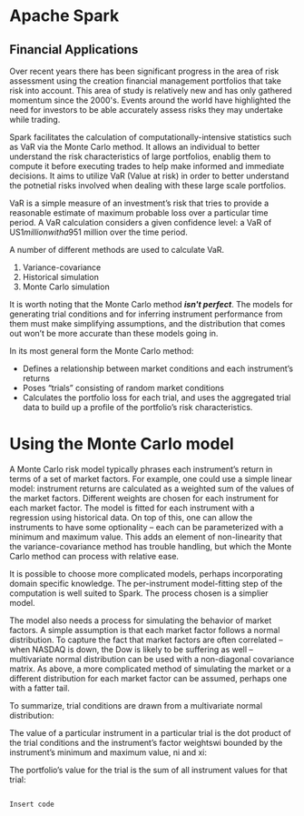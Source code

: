 Apache Spark
=========
Financial Applications
----------
Over recent years there has been significant progress in the area of risk assessment using the creation financial management portfolios that take risk into account.  This area of study is relatively new and has only gathered momentum since the 2000's.  Events around the world have highlighted the need for investors to be able accurately assess risks they may undertake while trading.

Spark facilitates the calculation of computationally-intensive statistics such as VaR via the Monte Carlo method.
It allows an individual to better understand the risk characteristics of large portfolios, enablig them to compute it before executing trades to help make informed and immediate decisions.
It aims to utilize VaR (Value at risk) in order to better understand the potnetial risks involved when dealing with these large scale portfolios.

VaR is a simple measure of an investment’s risk that tries to provide a reasonable estimate of maximum probable loss over a particular time period. A VaR calculation considers a given confidence level: a VaR of US$1 million with a 95% confidence level means that we believe our investment stands only a 5% chance of losing more than US$1 million over the time period.

A number of different methods are used to calculate VaR.

1. Variance-covariance
2. Historical simulation
3. Monte Carlo simulation

It is worth noting that the Monte Carlo method **_isn't perfect_**.  The models for generating trial conditions and for inferring instrument performance from them must make simplifying assumptions, and the distribution that comes out won’t be more accurate than these models going in.

In its most general form the Monte Carlo method:
* Defines a relationship between market conditions and each instrument’s returns
* Poses “trials” consisting of random market conditions
* Calculates the portfolio loss for each trial, and uses the aggregated trial data to build up a profile of the portfolio’s risk characteristics.

# Using the Monte Carlo model

A Monte Carlo risk model typically phrases each instrument’s return in terms of a set of market factors. For example, one could use a simple linear model: instrument returns are calculated as a weighted sum of the values of the market factors. Different weights are chosen for each instrument for each market factor. The model is fitted for each instrument with a regression using historical data. On top of this, one can allow the instruments to have some optionality – each can be parameterized with a minimum and maximum value. This adds an element of non-linearity that the variance-covariance method has trouble handling, but which the Monte Carlo method can process with relative ease.

It is possible to choose more complicated models, perhaps incorporating domain specific knowledge.  The per-instrument model-fitting step of the computation is well suited to Spark.  The process chosen is a simplier model.

The model also needs a process for simulating the behavior of market factors. A simple assumption is that each market factor follows a normal distribution. To capture the fact that market factors are often correlated – when NASDAQ is down, the Dow is likely to be suffering as well – multivariate normal distribution can be used with a non-diagonal covariance matrix. As above, a more complicated method of simulating the market or a different distribution for each market factor can be assumed, perhaps one with a fatter tail.

To summarize, trial conditions are drawn from a multivariate normal distribution:



The value of a particular instrument in a particular trial is the dot product of the trial conditions and the instrument’s factor weightswi bounded by the instrument’s minimum and maximum value, ni and xi:



The portfolio’s value for the trial is the sum of all instrument values for that trial:


<pre><code>
Insert code

</code></pre>
